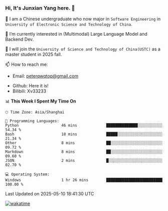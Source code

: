 ### Hi, It's Junxian Yang here. 👋

<!--
**Uestc-Young/Uestc-Young** is a ✨ _special_ ✨ repository because its `README.md` (this file) appears on your GitHub profile.

Here are some ideas to get you started:

- 🔭 I’m currently working on ...
- 🌱 I’m currently learning ...
- 👯 I’m looking to collaborate on ...
- 🤔 I’m looking for help with ...
- 💬 Ask me about ...
- 📫 How to reach me: ...
- 😄 Pronouns: ...
- ⚡ Fun fact: ...
-->
🎉 I am a Chinese undergraduate who now major in `Software Engineering` in `University of Electronic Science and Technology of China`.  
  
🌱 I’m currently interested in (Multimodal) Large Language Model and Backend Dev.  

🔭 I will join the `University of Science and Technology of China(USTC)` as a master student in 2025 fall.
  
📫 How to reach me: 
   - Email: peterqwqtop@gmail.com
<!--   - Academic Page: [junxianyanguestc.github.io](https://junxianyanguestc.github.io/)-->
   - Github: Here it is!
   - Bilibili: Xv33233
     
<!--START_SECTION:waka-->
📊 **This Week I Spent My Time On** 

```text
🕑︎ Time Zone: Asia/Shanghai

💬 Programming Languages: 
Python                   46 mins             ██████████████░░░░░░░░░░░   54.34 % 
Bash                     18 mins             █████░░░░░░░░░░░░░░░░░░░░   21.34 % 
Other                    8 mins              ██░░░░░░░░░░░░░░░░░░░░░░░   09.72 % 
Markdown                 8 mins              ██░░░░░░░░░░░░░░░░░░░░░░░   09.60 % 
JSON                     2 mins              █░░░░░░░░░░░░░░░░░░░░░░░░   02.70 % 

💻 Operating System: 
Windows                  1 hr 26 mins        █████████████████████████   100.00 % 
```


 Last Updated on 2025-05-10 18:41:30 UTC
<!--END_SECTION:waka-->
[![wakatime](https://wakatime.com/badge/user/018ec14b-e820-4cd0-9355-392b716a8277.svg)](https://wakatime.com/@018ec14b-e820-4cd0-9355-392b716a8277)
